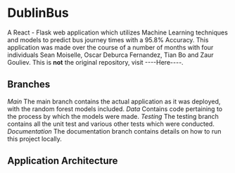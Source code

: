 # DublinBus
A React - Flask web application which utilizes Machine Learning techniques and models to predict bus journey times with a 95.8% Accuracy.
This application was made over the course of a number of months with four individuals Sean Moiselle, Oscar Deburca Fernandez, Tian Bo and Zaur Gouliev. 
This is **not** the original repository, visit ----Here----.

## Branches
*Main* The main branch contains the actual application as it was deployed, with the random forest models included.
*Data* Contains code pertaining to the process by which the models were made.
*Testing* The testing branch contains all the unit test and various other tests which were conducted. 
*Documentation* The documentation branch contains details on how to run this project locally.

## Application Architecture
